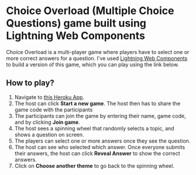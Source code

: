 # Choice Overload (Multiple Choice Questions) game built using Lightning Web Components

Choice Overload is a multi-player game where players have to select one or more correct answers for a question. I've used [Lightning Web Components](https://lwc.dev) to build a version of this game, which you can play using the link below.

## How to play?

1. Navigate to [this Heroku App](https://lwc-games.herokuapp.com/choice-overload).
1. The host can click **Start a new game**. The host then has to share the game code with the participants
1. The participants can join the game by entering their name, game code, and by clicking **Join game**.
1. The host sees a spinning wheel that randomly selects a topic, and shows a question on screen.
1. The players can select one or more answers once they see the question.
1. The host can see who selected which answer. Once everyone submits their answers, the host can click **Reveal Answer** to show the correct answers.
1. Click on **Choose another theme** to go back to the spinning wheel. 

